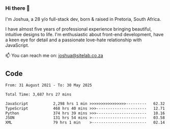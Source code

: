 ### Hi there 👋

I'm Joshua, a 28 y/o full-stack dev, born & raised in Pretoria, South Africa. 

I have almost five years of professional experience bringing beautiful, intuitive designs to life. I'm enthusiastic about front-end development, have a keen eye for detail and a passionate love-hate relationship with JavaScript.

📫 You can reach me on: joshua@sitelab.co.za

## **Code**

<!--START_SECTION:waka-->

```txt
From: 31 August 2021 - To: 30 May 2025

Total Time: 3,687 hrs 27 mins

JavaScript           2,298 hrs 1 min >>>>>>>>>>>>>>>>---------   62.32 %
TypeScript           468 hrs 40 mins >>>----------------------   12.71 %
Python               374 hrs 39 mins >>>----------------------   10.16 %
JSON                 131 hrs 54 mins >------------------------   03.58 %
XML                  79 hrs 1 min    >------------------------   02.14 %
```

<!--END_SECTION:waka-->
